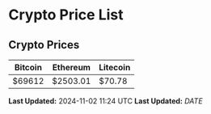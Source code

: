 # Crypto Price List

## Crypto Prices
| Bitcoin | Ethereum | Litecoin |
| ------- | -------- | -------- |
| $69612 | $2503.01 | $70.78 |
**Last Updated:** 2024-11-02 11:24 UTC
**Last Updated:** $DATE$
